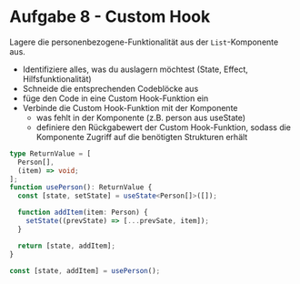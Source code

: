 # Aufgabe 8 - Custom Hook

Lagere die personenbezogene-Funktionalität aus der `List`-Komponente aus.

- Identifiziere alles, was du auslagern möchtest (State, Effect, Hilfsfunktionalität)
- Schneide die entsprechenden Codeblöcke aus
- füge den Code in eine Custom Hook-Funktion ein
- Verbinde die Custom Hook-Funktion mit der Komponente
  - was fehlt in der Komponente (z.B. person aus useState)
  - definiere den Rückgabewert der Custom Hook-Funktion, sodass die Komponente Zugriff auf die benötigten Strukturen erhält

```ts
type ReturnValue = [
  Person[],
  (item) => void;
];
function usePerson(): ReturnValue {
  const [state, setState] = useState<Person[]>([]);

  function addItem(item: Person) {
    setState((prevState) => [...prevSate, item]);
  }

  return [state, addItem];
}

const [state, addItem] = usePerson();
```
